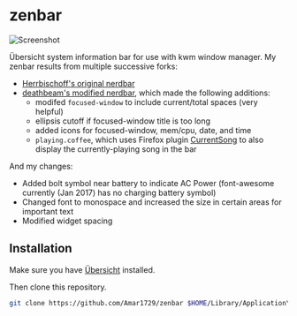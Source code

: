 # zenbar

![Screenshot](screent.png)

Übersicht system information bar for use with kwm window manager. My zenbar results from multiple successive forks:  
* [Herrbischoff's original nerdbar](https://github.com/herrbischoff/nerdbar.widget)
* [deathbeam's modified nerdbar](https://github.com/deathbeam/dotfiles/tree/master/lib/macos/bar.widget), which made the following additions:  
  * modifed `focused-window` to include current/total spaces (very helpful)
  * ellipsis cutoff if focused-window title is too long
  * added icons for focused-window, mem/cpu, date, and time
  * `playing.coffee`, which uses Firefox plugin [CurrentSong](https://addons.mozilla.org/en-us/firefox/addon/currentsong/) to also display the currently-playing song in the bar

And my changes:  
* Added bolt symbol near battery to indicate AC Power (font-awesome currently (Jan 2017) has no charging battery symbol)
* Changed font to monospace and increased the size in certain areas for important text
* Modified widget spacing

## Installation

Make sure you have [Übersicht](http://tracesof.net/uebersicht/) installed.

Then clone this repository.

```bash
git clone https://github.com/Amar1729/zenbar $HOME/Library/Application\ Support/Übersicht/widgets/amar-zenbar.widget
```
